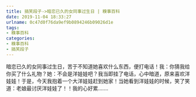 ```yaml
---
title: 搞笑段子->暗恋已久的女同事过生日 | 糗事百科
date: 2019-11-04 18:33:27
urlname: 0c47d0f76da9ef9b0894246b09026d1e
tags: 
- 糗事百科
categories:
- 糗事百科
- 搞笑段子
---
```

暗恋已久的女同事过生日，苦于不知道她喜欢什么东西，便打电话！我：你猜我给你买了什么礼物？她：不会是洋娃娃吧？我当即挂了电话，心中暗道，原来喜欢洋娃娃！于是，今天我抱着一个大洋娃娃赶到她家！当她看到洋娃娃的时候，笑了笑道：老娘最讨厌洋娃娃了！！我的心好累.......


